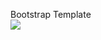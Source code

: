 Bootstrap Template
<br>
<img src="https://github.com/mohitsharma23/bootstrap-template/blob/master/Capture.PNG" />
<br>
